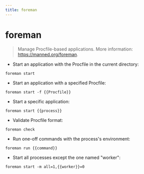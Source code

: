 ```yaml
---
title: foreman
---
```

# foreman

> Manage Procfile-based applications.
> More information: <https://manned.org/foreman>.

- Start an application with the Procfile in the current directory:

`foreman start`

- Start an application with a specified Procfile:

`foreman start -f {{Procfile}}`

- Start a specific application:

`foreman start {{process}}`

- Validate Procfile format:

`foreman check`

- Run one-off commands with the process's environment:

`foreman run {{command}}`

- Start all processes except the one named "worker":

`foreman start -m all=1,{{worker}}=0`
